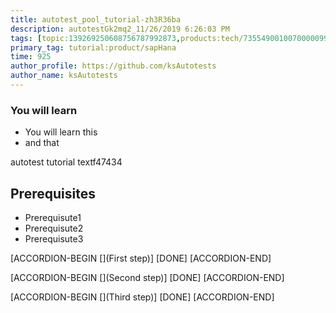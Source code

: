 ```yaml
---
title: autotest_pool_tutorial-zh3R36ba
description: autotestGk2mq2_11/26/2019 6:26:03 PM
tags: [topic:139269250608756787992873,products:tech/73554900100700000996,tutorial:experience/advanced]
primary_tag: tutorial:product/sapHana
time: 925
author_profile: https://github.com/ksAutotests
author_name: ksAutotests
---
```

### You will learn
- You will learn this
- and that

autotest tutorial textf47434

## Prerequisites
- Prerequisute1
- Prerequisute2
- Prerequisute3

[ACCORDION-BEGIN [](First step)]
[DONE]
[ACCORDION-END]

[ACCORDION-BEGIN [](Second step)]
[DONE]
[ACCORDION-END]

[ACCORDION-BEGIN [](Third step)]
[DONE]
[ACCORDION-END]

